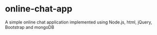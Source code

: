 # online-chat-app
A simple online chat application implemented using Node.js, html, jQuery, Bootstrap and mongoDB
